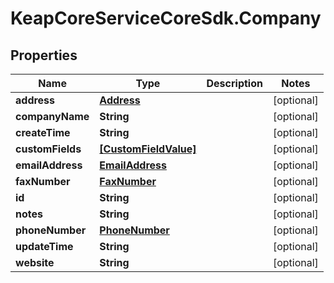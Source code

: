 # KeapCoreServiceCoreSdk.Company

## Properties

Name | Type | Description | Notes
------------ | ------------- | ------------- | -------------
**address** | [**Address**](Address.md) |  | [optional] 
**companyName** | **String** |  | [optional] 
**createTime** | **String** |  | [optional] 
**customFields** | [**[CustomFieldValue]**](CustomFieldValue.md) |  | [optional] 
**emailAddress** | [**EmailAddress**](EmailAddress.md) |  | [optional] 
**faxNumber** | [**FaxNumber**](FaxNumber.md) |  | [optional] 
**id** | **String** |  | [optional] 
**notes** | **String** |  | [optional] 
**phoneNumber** | [**PhoneNumber**](PhoneNumber.md) |  | [optional] 
**updateTime** | **String** |  | [optional] 
**website** | **String** |  | [optional] 


